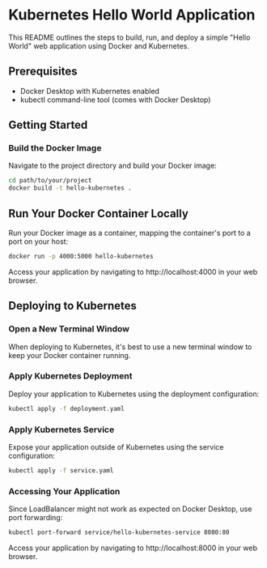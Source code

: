 # Kubernetes Hello World Application

This README outlines the steps to build, run, and deploy a simple "Hello World" web application using Docker and Kubernetes.

## Prerequisites

- Docker Desktop with Kubernetes enabled
- kubectl command-line tool (comes with Docker Desktop)

## Getting Started

### Build the Docker Image

Navigate to the project directory and build your Docker image:

```bash
cd path/to/your/project
docker build -t hello-kubernetes .
```

## Run Your Docker Container Locally

Run your Docker image as a container, mapping the container's port to a port on your host:

```bash
docker run -p 4000:5000 hello-kubernetes
```

Access your application by navigating to http://localhost:4000 in your web browser.


## Deploying to Kubernetes

### Open a New Terminal Window
When deploying to Kubernetes, it's best to use a new terminal window to keep your Docker container running.

### Apply Kubernetes Deployment
Deploy your application to Kubernetes using the deployment configuration:

```bash
kubectl apply -f deployment.yaml
```

### Apply Kubernetes Service
Expose your application outside of Kubernetes using the service configuration:

```bash
kubectl apply -f service.yaml
```


### Accessing Your Application
Since LoadBalancer might not work as expected on Docker Desktop, use port forwarding:
```bash
kubectl port-forward service/hello-kubernetes-service 8080:80
```

Access your application by navigating to http://localhost:8000 in your web browser.